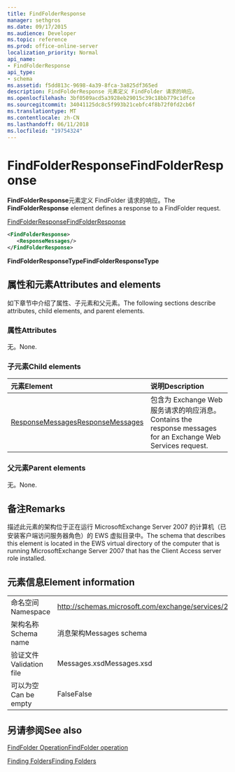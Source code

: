 ```yaml
---
title: FindFolderResponse
manager: sethgros
ms.date: 09/17/2015
ms.audience: Developer
ms.topic: reference
ms.prod: office-online-server
localization_priority: Normal
api_name:
- FindFolderResponse
api_type:
- schema
ms.assetid: f5dd813c-9698-4a39-8fca-3a825df365ed
description: FindFolderResponse 元素定义 FindFolder 请求的响应。
ms.openlocfilehash: 3bf0509acd5a3928eb29015c39c18bb779c1dfce
ms.sourcegitcommit: 34041125dc8c5f993b21cebfc4f8b72f0fd2cb6f
ms.translationtype: MT
ms.contentlocale: zh-CN
ms.lasthandoff: 06/11/2018
ms.locfileid: "19754324"
---
```

# <a name="findfolderresponse"></a><span data-ttu-id="c63b1-103">FindFolderResponse</span><span class="sxs-lookup"><span data-stu-id="c63b1-103">FindFolderResponse</span></span>

<span data-ttu-id="c63b1-104">**FindFolderResponse**元素定义 FindFolder 请求的响应。</span><span class="sxs-lookup"><span data-stu-id="c63b1-104">The **FindFolderResponse** element defines a response to a FindFolder request.</span></span> 
  
[<span data-ttu-id="c63b1-105">FindFolderResponse</span><span class="sxs-lookup"><span data-stu-id="c63b1-105">FindFolderResponse</span></span>](findfolderresponse.md)
  
```xml
<FindFolderResponse>
   <ResponseMessages/>
</FindFolderResponse>
```

 <span data-ttu-id="c63b1-106">**FindFolderResponseType**</span><span class="sxs-lookup"><span data-stu-id="c63b1-106">**FindFolderResponseType**</span></span>
## <a name="attributes-and-elements"></a><span data-ttu-id="c63b1-107">属性和元素</span><span class="sxs-lookup"><span data-stu-id="c63b1-107">Attributes and elements</span></span>

<span data-ttu-id="c63b1-108">如下章节中介绍了属性、子元素和父元素。</span><span class="sxs-lookup"><span data-stu-id="c63b1-108">The following sections describe attributes, child elements, and parent elements.</span></span>
  
### <a name="attributes"></a><span data-ttu-id="c63b1-109">属性</span><span class="sxs-lookup"><span data-stu-id="c63b1-109">Attributes</span></span>

<span data-ttu-id="c63b1-110">无。</span><span class="sxs-lookup"><span data-stu-id="c63b1-110">None.</span></span>
  
### <a name="child-elements"></a><span data-ttu-id="c63b1-111">子元素</span><span class="sxs-lookup"><span data-stu-id="c63b1-111">Child elements</span></span>

|<span data-ttu-id="c63b1-112">**元素**</span><span class="sxs-lookup"><span data-stu-id="c63b1-112">**Element**</span></span>|<span data-ttu-id="c63b1-113">**说明**</span><span class="sxs-lookup"><span data-stu-id="c63b1-113">**Description**</span></span>|
|:-----|:-----|
|[<span data-ttu-id="c63b1-114">ResponseMessages</span><span class="sxs-lookup"><span data-stu-id="c63b1-114">ResponseMessages</span></span>](responsemessages.md) <br/> |<span data-ttu-id="c63b1-115">包含为 Exchange Web 服务请求的响应消息。</span><span class="sxs-lookup"><span data-stu-id="c63b1-115">Contains the response messages for an Exchange Web Services request.</span></span>  <br/> |
   
### <a name="parent-elements"></a><span data-ttu-id="c63b1-116">父元素</span><span class="sxs-lookup"><span data-stu-id="c63b1-116">Parent elements</span></span>

<span data-ttu-id="c63b1-117">无。</span><span class="sxs-lookup"><span data-stu-id="c63b1-117">None.</span></span>
  
## <a name="remarks"></a><span data-ttu-id="c63b1-118">备注</span><span class="sxs-lookup"><span data-stu-id="c63b1-118">Remarks</span></span>

<span data-ttu-id="c63b1-119">描述此元素的架构位于正在运行 MicrosoftExchange Server 2007 的计算机（已安装客户端访问服务器角色）的 EWS 虚拟目录中。</span><span class="sxs-lookup"><span data-stu-id="c63b1-119">The schema that describes this element is located in the EWS virtual directory of the computer that is running MicrosoftExchange Server 2007 that has the Client Access server role installed.</span></span>
  
## <a name="element-information"></a><span data-ttu-id="c63b1-120">元素信息</span><span class="sxs-lookup"><span data-stu-id="c63b1-120">Element information</span></span>

|||
|:-----|:-----|
|<span data-ttu-id="c63b1-121">命名空间</span><span class="sxs-lookup"><span data-stu-id="c63b1-121">Namespace</span></span>  <br/> |http://schemas.microsoft.com/exchange/services/2006/messages  <br/> |
|<span data-ttu-id="c63b1-122">架构名称</span><span class="sxs-lookup"><span data-stu-id="c63b1-122">Schema name</span></span>  <br/> |<span data-ttu-id="c63b1-123">消息架构</span><span class="sxs-lookup"><span data-stu-id="c63b1-123">Messages schema</span></span>  <br/> |
|<span data-ttu-id="c63b1-124">验证文件</span><span class="sxs-lookup"><span data-stu-id="c63b1-124">Validation file</span></span>  <br/> |<span data-ttu-id="c63b1-125">Messages.xsd</span><span class="sxs-lookup"><span data-stu-id="c63b1-125">Messages.xsd</span></span>  <br/> |
|<span data-ttu-id="c63b1-126">可以为空</span><span class="sxs-lookup"><span data-stu-id="c63b1-126">Can be empty</span></span>  <br/> |<span data-ttu-id="c63b1-127">False</span><span class="sxs-lookup"><span data-stu-id="c63b1-127">False</span></span>  <br/> |
   
## <a name="see-also"></a><span data-ttu-id="c63b1-128">另请参阅</span><span class="sxs-lookup"><span data-stu-id="c63b1-128">See also</span></span>



[<span data-ttu-id="c63b1-129">FindFolder Operation</span><span class="sxs-lookup"><span data-stu-id="c63b1-129">FindFolder operation</span></span>](findfolder-operation.md)


[<span data-ttu-id="c63b1-130">Finding Folders</span><span class="sxs-lookup"><span data-stu-id="c63b1-130">Finding Folders</span></span>](http://msdn.microsoft.com/library/9124d868-017a-43f0-b915-5c0082cacec9%28Office.15%29.aspx)


